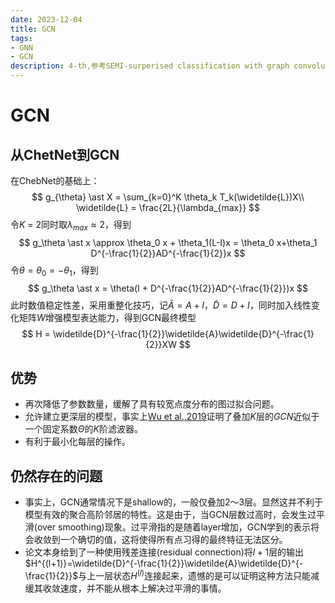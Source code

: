 ```yaml
---
date: 2023-12-04
title: GCN
tags:
- GNN
- GCN
description: 4-th,参考SEMI-surperised classification with graph convolutional networks
---
```

# GCN
## 从ChetNet到GCN
在ChebNet的基础上：
$$
g_{\theta} \ast X = \sum_{k=0}^K \theta_k T_k(\widetilde{L})X\\
\widetilde{L} = \frac{2L}{\lambda_{max}}
$$
令$K$ = 2同时取$\lambda_{max} \approx 2$，得到
$$
g_\theta \ast x \approx \theta_0 x + \theta_1(L-I)x = \theta_0 x+\theta_1 D^{-\frac{1}{2}}AD^{-\frac{1}{2}}x
$$
令$\theta = \theta_0 = -\theta_1$，得到
$$
g_\theta \ast x = \theta(I + D^{-\frac{1}{2}}AD^{-\frac{1}{2}})x
$$
此时数值稳定性差，采用重整化技巧，记$\widetilde{A} = A+I$，$\widetilde{D} = D+I$，同时加入线性变化矩阵$W$增强模型表达能力，得到GCN最终模型
$$
H = \widetilde{D}^{-\frac{1}{2}}\widetilde{A}\widetilde{D}^{-\frac{1}{2}}XW
$$
## 优势
- 再次降低了参数数量，缓解了具有较宽点度分布的图过拟合问题。
- 允许建立更深层的模型，事实上[Wu et al.,2019](https://proceedings.mlr.press/v97/wu19e.html)证明了叠加$K$层的$GCN$近似于一个固定系数$\Theta$的$K$阶滤波器。
- 有利于最小化每层的操作。
## 仍然存在的问题
- 事实上，GCN通常情况下是shallow的，一般仅叠加2～3层。显然这并不利于模型有效的聚合高阶邻居的特性。这是由于，当GCN层数过高时，会发生过平滑(over smoothing)现象。过平滑指的是随着layer增加，GCN学到的表示将会收敛到一个确切的值，这将使得所有点习得的最终特征无法区分。
- 论文本身给到了一种使用残差连接(residual connection)将$l+1$层的输出$H^{(l+1)}=\widetilde{D}^{-\frac{1}{2}}\widetilde{A}\widetilde{D}^{-\frac{1}{2}}$与上一层状态$H^{(l)}$连接起来，遗憾的是可以证明这种方法只能减缓其收敛速度，并不能从根本上解决过平滑的事情。

